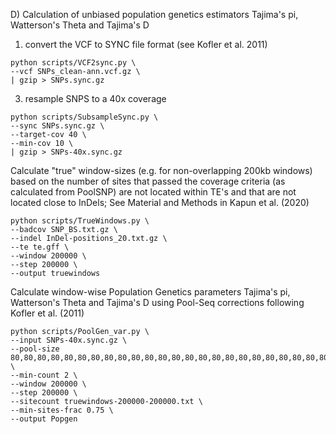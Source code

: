 D) Calculation of unbiased population genetics estimators Tajima's pi, Watterson's Theta and Tajima's D
1) convert the VCF to SYNC file format (see Kofler et al. 2011)

```
python scripts/VCF2sync.py \
--vcf SNPs_clean-ann.vcf.gz \
| gzip > SNPs.sync.gz
```

3) resample SNPS to a 40x coverage
```
python scripts/SubsampleSync.py \
--sync SNPs.sync.gz \
--target-cov 40 \
--min-cov 10 \
| gzip > SNPs-40x.sync.gz
```


Calculate "true" window-sizes (e.g. for non-overlapping 200kb windows) based on the number of sites that passed the coverage criteria (as calculated from PoolSNP) are not located within TE's and that are not located close to InDels; See Material and Methods in Kapun et al. (2020)
```
python scripts/TrueWindows.py \
--badcov SNP_BS.txt.gz \
--indel InDel-positions_20.txt.gz \
--te te.gff \
--window 200000 \
--step 200000 \
--output truewindows
```

Calculate window-wise Population Genetics parameters Tajima's pi, Watterson's Theta and Tajima's D using Pool-Seq corrections following Kofler et al. (2011)
```
python scripts/PoolGen_var.py \
--input SNPs-40x.sync.gz \
--pool-size 80,80,80,80,80,80,80,80,80,80,80,80,80,80,80,80,80,80,80,80,80,80,80,80,80,80,80,80,80,80,80,80,80,80,80,66,80,80,80,80,80,80,80,80,70,80,80,80 \
--min-count 2 \
--window 200000 \
--step 200000 \
--sitecount truewindows-200000-200000.txt \
--min-sites-frac 0.75 \
--output Popgen
```

